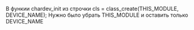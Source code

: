 В функии chardev_init из строчки 
cls = class_create(THIS_MODULE, DEVICE_NAME); 
Нужно было убрать THIS_MODULE и оставить только DEVICE_NAME